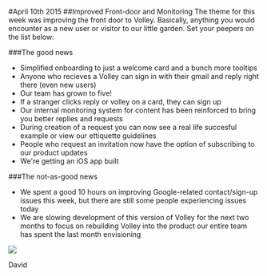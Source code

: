 #April 10th 2015
##Improved Front-door and Monitoring
The theme for this week was improving the front door to Volley. Basically, anything you would encounter as a new user or visitor to our little garden. Set your peepers on the list below:

###The good news
- Simplified onboarding to just a welcome card and a bunch more tooltips
- Anyone who recieves a Volley can sign in with their gmail and reply right there (even new users)
- Our team has grown to five!
- If a stranger clicks reply or volley on a card, they can sign up
- Our internal monitoring system for content has been reinforced to bring you better replies and requests
- During creation of a request you can now see a real life succesful example or view our ettiquette guidelines
- People who request an invitation now have the option of subscribing to our product updates
- We're getting an iOS app built

###The not-as-good news
- We spent a good 10 hours on improving Google-related contact/sign-up issues this week, but there are still some people experiencing issues today
- We are slowing development of this version of Volley for the next two months to focus on rebuilding Volley into the product our entire team has spent the last month envisioning

![](http://i.imgur.com/8OudVzY.gif)

David

